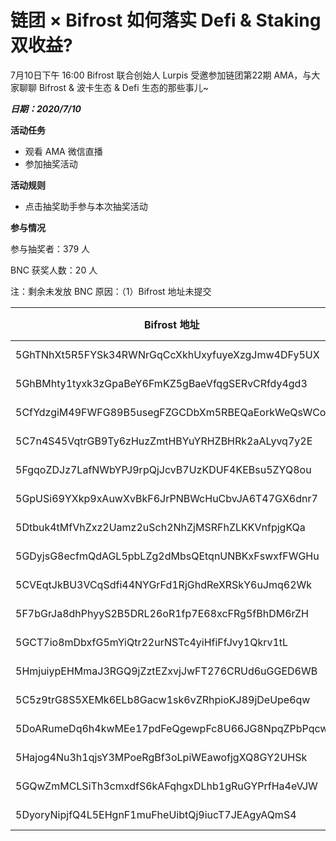 # 链团 × Bifrost 如何落实 Defi & Staking 双收益?

7月10日下午 16:00 Bifrost 联合创始人 Lurpis 受邀参加链团第22期 AMA，与大家聊聊 Bifrost & 波卡生态 & Defi 生态的那些事儿~

***日期：2020/7/10***

**活动任务**
- 观看 AMA 微信直播
- 参加抽奖活动

**活动规则**
- 点击抽奖助手参与本次抽奖活动

**参与情况**

参与抽奖者：379 人

BNC 获奖人数：20 人

注：剩余未发放 BNC 原因：（1）Bifrost 地址未提交 

|  Bifrost 地址   | BNC 数量  |
|  ----  | ----  |
| 5GhTNhXt5R5FYSk34RWNrGqCcXkhUxyfuyeXzgJmw4DFy5UX | 10 BNC |
| 5GhBMhty1tyxk3zGpaBeY6FmKZ5gBaeVfqgSERvCRfdy4gd3 | 10 BNC |
| 5CfYdzgiM49FWFG89B5usegFZGCDbXm5RBEQaEorkWeQsWCo | 10 BNC |
| 5C7n4S45VqtrGB9Ty6zHuzZmtHBYuYRHZBHRk2aALyvq7y2E | 10 BNC |
| 5FgqoZDJz7LafNWbYPJ9rpQjJcvB7UzKDUF4KEBsu5ZYQ8ou | 10 BNC |
| 5GpUSi69YXkp9xAuwXvBkF6JrPNBWcHuCbvJA6T47GX6dnr7 | 10 BNC |
| 5Dtbuk4tMfVhZxz2Uamz2uSch2NhZjMSRFhZLKKVnfpjgKQa | 10 BNC |
| 5GDyjsG8ecfmQdAGL5pbLZg2dMbsQEtqnUNBKxFswxfFWGHu | 10 BNC |
| 5CVEqtJkBU3VCqSdfi44NYGrFd1RjGhdReXRSkY6uJmq62Wk | 10 BNC |
| 5F7bGrJa8dhPhyyS2B5DRL26oR1fp7E68xcFRg5fBhDM6rZH | 10 BNC |
| 5GCT7io8mDbxfG5mYiQtr22urNSTc4yiHfiFfJvy1Qkrv1tL | 10 BNC |
| 5HmjuiypEHMmaJ3RGQ9jZztEZxvjJwFT276CRUd6uGGED6WB | 10 BNC |
| 5C5z9trG8S5XEMk6ELb8Gacw1sk6vZRhpioKJ89jDeUpe6qw | 10 BNC |
| 5DoARumeDq6h4kwMEe17pdFeQgewpFc8U66JG8NpqZPbPqcw | 10 BNC |
| 5Hajog4Nu3h1qjsY3MPoeRgBf3oLpiWEawofjgXQ8GY2UHSk | 10 BNC |
| 5GQwZmMCLSiTh3cmxdfS6kAFqhgxDLhb1gRuGYPrfHa4eVJW | 10 BNC |
| 5DyoryNipjfQ4L5EHgnF1muFheUibtQj9iucT7JEAgyAQmS4 | 10 BNC |
